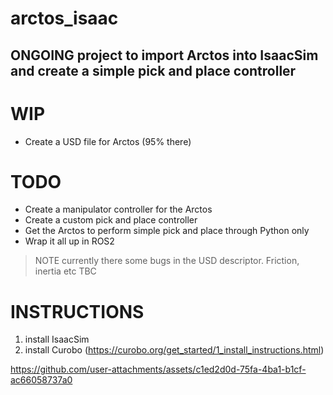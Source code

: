 # arctos_isaac

## ONGOING project to import Arctos into IsaacSim and create a simple pick and place controller

# WIP
- Create a USD file for Arctos (95% there)

# TODO
- Create a manipulator controller for the Arctos
- Create a custom pick and place controller
- Get the Arctos to perform simple pick and place through Python only
- Wrap it all up in ROS2


>NOTE currently there some bugs in the USD descriptor. Friction, inertia etc TBC 

# INSTRUCTIONS
1. install IsaacSim
2. install Curobo (https://curobo.org/get_started/1_install_instructions.html)

https://github.com/user-attachments/assets/c1ed2d0d-75fa-4ba1-b1cf-ac66058737a0




